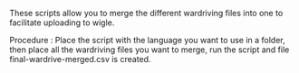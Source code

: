 These scripts allow you to merge the different wardriving files into one to facilitate uploading to wigle.

Procedure :
Place the script with the language you want to use in a folder, 
then place all the wardriving files you want to merge, 
run the script and file final-wardrive-merged.csv is created.
